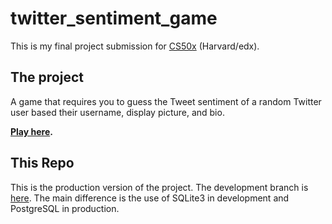 # twitter_sentiment_game
This is my final project submission for <a href="https://www.edx.org/course/introduction-computer-science-harvardx-cs50x">CS50x</a> (Harvard/edx).

## The project
A game that requires you to guess the Tweet sentiment of a random Twitter user based their username, display picture, and bio.

**<a href="https://goo.gl/UX8Lp2">Play here</a>.**

## This Repo
This is the production version of the project. The development branch is <a href="https://github.com/joshamore/twitter_sentiment_game/tree/master">here</a>. The main difference is the use of SQLite3 in development and PostgreSQL in production.